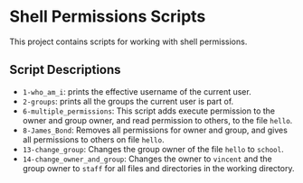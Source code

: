 
# Shell Permissions Scripts


This project contains scripts for working with shell permissions.

## Script Descriptions
- `1-who_am_i`: prints the effective username of the current user.
- `2-groups`: prints all the groups the current user is part of.
- `6-multiple_permissions`: This script adds execute permission to the owner and group owner, and read permission to others, to the file `hello`. 
- `8-James_Bond`: Removes all permissions for owner and group, and gives all permissions to others on file `hello`.
- `13-change_group`: Changes the group owner of the file `hello` to `school`.
- `14-change_owner_and_group`: Changes the owner to `vincent` and the group owner to `staff` for all files and directories in the working directory.
